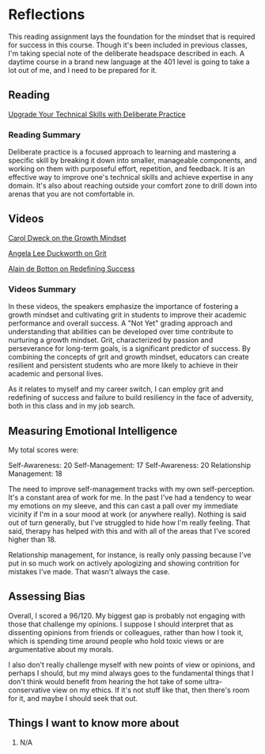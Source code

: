 # Reflections

This reading assignment lays the foundation for the mindset that is required for success in this course. Though it's been included in previous classes, I'm taking special note of the deliberate headspace described in each. A daytime course in a brand new language at the 401 level is going to take a lot out of me, and I need to be prepared for it.

## Reading

[Upgrade Your Technical Skills with Deliberate Practice](https://web.archive.org/web/20160616225417/http://www.happybearsoftware.com/upgrade-your-technical-skills-with-deliberate-practice)

### Reading Summary

Deliberate practice is a focused approach to learning and mastering a specific skill by breaking it down into smaller, manageable components, and working on them with purposeful effort, repetition, and feedback. It is an effective way to improve one's technical skills and achieve expertise in any domain. It's also about reaching outside your comfort zone to drill down into arenas that you are not comfortable in.

## Videos

[Carol Dweck on the Growth Mindset](https://www.ted.com/talks/carol_dweck_the_power_of_believing_that_you_can_improve?language=en)

[Angela Lee Duckworth on Grit](https://www.ted.com/talks/angela_lee_duckworth_grit_the_power_of_passion_and_perseverance/c)

[Alain de Botton on Redefining Success](https://www.ted.com/talks/alain_de_botton_a_kinder_gentler_philosophy_of_success)

### Videos Summary

In these videos, the speakers emphasize the importance of fostering a growth mindset and cultivating grit in students to improve their academic performance and overall success. A "Not Yet" grading approach and understanding that abilities can be developed over time contribute to nurturing a growth mindset. Grit, characterized by passion and perseverance for long-term goals, is a significant predictor of success. By combining the concepts of grit and growth mindset, educators can create resilient and persistent students who are more likely to achieve in their academic and personal lives.

As it relates to myself and my career switch, I can employ grit and redefining of success and failure to build resiliency in the face of adversity, both in this class and in my job search.

## Measuring Emotional Intelligence

My total scores were:

Self-Awareness: 20
Self-Management: 17
Self-Awareness: 20
Relationship Management: 18

The need to improve self-management tracks with my own self-perception. It's a constant area of work for me. In the past I've had a tendency to wear my emotions on my sleeve, and this can cast a pall over my immediate vicinity if I'm in a sour mood at work (or anywhere really). Nothing is said out of turn generally, but I've struggled to hide how I'm really feeling. That said, therapy has helped with this and with all of the areas that I've scored higher than 18.

Relationship management, for instance, is really only passing because I've put in so much work on actively apologizing and showing contrition for mistakes I've made. That wasn't always the case.

## Assessing Bias

Overall, I scored a 96/120. My biggest gap is probably not engaging with those that challenge my opinions. I suppose I should interpret that as dissenting opinions from friends or colleagues, rather than how I took it, which is spending time around people who hold toxic views or are argumentative about my morals.

I also don't really challenge myself with new points of view or opinions, and perhaps I should, but my mind always goes to the fundamental things that I don't think would benefit from hearing the hot take of some ultra-conservative view on my ethics. If it's not stuff like that, then there's room for it, and maybe I should seek that out.

## Things I want to know more about

1. N/A
